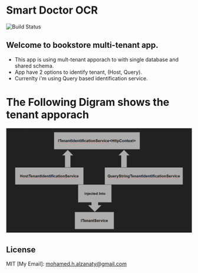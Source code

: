 # Smart Doctor OCR


![Build Status](https://travis-ci.org/joemccann/dillinger.svg?branch=master)

Welcome to bookstore multi-tenant app.
---

* This app is using mult-tenant apporach to with single database and shared schema.
* App have 2 options to identify tenant, (Host, Query).
* Currenlty i'm using Query based identification service.

# The Following Digram shows the tenant apporach

![alt text](./service.png)


License
----

MIT
 [My Email]: mohamed.h.alzanaty@gmail.com
